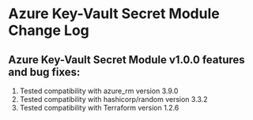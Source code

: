 # Azure Key-Vault Secret Module Change Log
## Azure Key-Vault Secret Module v1.0.0 features and bug fixes:
1. Tested compatibility with azure_rm version 3.9.0
2. Tested compatibility with hashicorp/random version 3.3.2
3. Tested compatibility with Terraform version 1.2.6